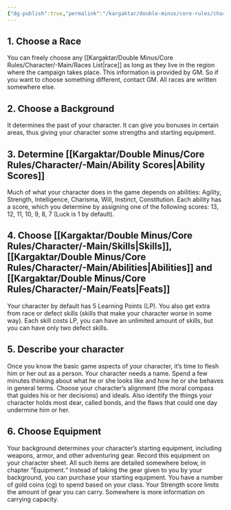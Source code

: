 ```yaml
---
{"dg-publish":true,"permalink":"/kargaktar/double-minus/core-rules/character-creation/"}
---
```


## 1. Choose a Race

You can freely choose any [[Kargaktar/Double Minus/Core Rules/Character/-Main/Races List\|race]] as long as they live in the region where the campaign takes place. This information is provided by GM. So if you want to choose something different, contact GM. All races are written somewhere else.

  

## 2. Choose a Background

It determines the past of your character. It can give you bonuses in certain areas, thus giving your character some strengths and starting equipment. 

  

## 3. Determine [[Kargaktar/Double Minus/Core Rules/Character/-Main/Ability Scores\|Ability Scores]]

Much of what your character does in the game depends on abilities: Agility, Strength, Intelligence, Charisma, Will, Instinct, Constitution. Each ability has a score, which you determine by assigning one of the following scores: 13, 12, 11, 10, 9, 8, 7 (Luck is 1 by default).

  

## 4. Choose [[Kargaktar/Double Minus/Core Rules/Character/-Main/Skills\|Skills]], [[Kargaktar/Double Minus/Core Rules/Character/-Main/Abilities\|Abilities]] and [[Kargaktar/Double Minus/Core Rules/Character/-Main/Feats\|Feats]]

Your character by default has 5 Learning Points (LP). You also get extra from race or defect skills (skills that make your character worse in some way). Each skill costs LP, you can have an unlimited amount of skills, but you can have only two defect skills.

  

## 5. Describe your character

Once you know the basic game aspects of your character, it’s time to flesh him or her out as a person. Your character needs a name. Spend a few minutes thinking about what he or she looks like and how he or she behaves in general terms. Choose your character’s alignment (the moral compass that guides his or her decisions) and ideals. Also identify the things your character holds most dear, called bonds, and the flaws that could one day undermine him or her.



## 6. Choose Equipment 

Your background determines your character’s starting equipment, including weapons, armor, and other adventuring gear. Record this equipment on your character sheet. All such items are detailed somewhere below, in chapter “Equipment.“ Instead of taking the gear given to you by your background, you can purchase your starting equipment. You have a number of gold coins (cg) to spend based on your class. Your Strength score limits the amount of gear you can carry. Somewhere is more information on carrying capacity.
